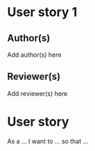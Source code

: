 # User story 1
## Author(s)
Add author(s) here
## Reviewer(s)
Add reviewer(s) here
# User story
As a ... I want to ... so that ...
